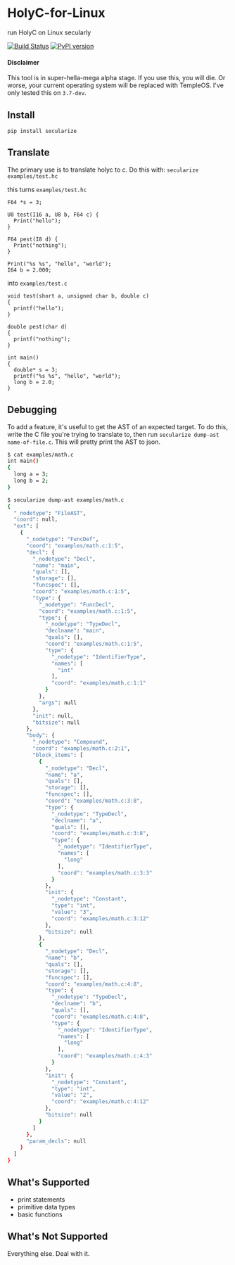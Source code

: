 # HolyC-for-Linux
run HolyC on Linux secularly

[![Build Status](http://ec2-54-162-194-49.compute-1.amazonaws.com/job/holyc-for-linux/job/master/badge/icon)](http://ec2-54-162-194-49.compute-1.amazonaws.com/job/holyc-for-linux/job/master/)
[![PyPI version](https://badge.fury.io/py/secularize.svg)](https://badge.fury.io/py/secularize)

#### Disclaimer

This tool is in super-hella-mega alpha stage. If you use this, you will die. Or worse, your current operating system will be replaced with TempleOS. I've only tested this on `3.7-dev`.

## Install

```
pip install secularize
```

## Translate

The primary use is to translate holyc to c. Do this with:
`secularize examples/test.hc`

this turns `examples/test.hc`
```
F64 *s = 3;

U0 test(I16 a, U8 b, F64 c) {
  Print("hello");
}

F64 pest(I8 d) {
  Print("nothing");
}

Print("%s %s", "hello", "world");
I64 b = 2.000;
```

into `examples/test.c`
```
void test(short a, unsigned char b, double c)
{
  printf("hello");
}

double pest(char d)
{
  printf("nothing");
}

int main()
{
  double* s = 3;
  printf("%s %s", "hello", "world");
  long b = 2.0;
}
```

## Debugging

To add a feature, it's useful to get the AST of an expected target. To do this, write the C file you're trying to translate to, then run `secularize dump-ast name-of-file.c`. This will pretty print the AST to json.

```sh
$ cat examples/math.c
int main()
{
  long a = 3;
  long b = 2;
}

$ secularize dump-ast examples/math.c
{
  "_nodetype": "FileAST",
  "coord": null,
  "ext": [
    {
      "_nodetype": "FuncDef",
      "coord": "examples/math.c:1:5",
      "decl": {
        "_nodetype": "Decl",
        "name": "main",
        "quals": [],
        "storage": [],
        "funcspec": [],
        "coord": "examples/math.c:1:5",
        "type": {
          "_nodetype": "FuncDecl",
          "coord": "examples/math.c:1:5",
          "type": {
            "_nodetype": "TypeDecl",
            "declname": "main",
            "quals": [],
            "coord": "examples/math.c:1:5",
            "type": {
              "_nodetype": "IdentifierType",
              "names": [
                "int"
              ],
              "coord": "examples/math.c:1:1"
            }
          },
          "args": null
        },
        "init": null,
        "bitsize": null
      },
      "body": {
        "_nodetype": "Compound",
        "coord": "examples/math.c:2:1",
        "block_items": [
          {
            "_nodetype": "Decl",
            "name": "a",
            "quals": [],
            "storage": [],
            "funcspec": [],
            "coord": "examples/math.c:3:8",
            "type": {
              "_nodetype": "TypeDecl",
              "declname": "a",
              "quals": [],
              "coord": "examples/math.c:3:8",
              "type": {
                "_nodetype": "IdentifierType",
                "names": [
                  "long"
                ],
                "coord": "examples/math.c:3:3"
              }
            },
            "init": {
              "_nodetype": "Constant",
              "type": "int",
              "value": "3",
              "coord": "examples/math.c:3:12"
            },
            "bitsize": null
          },
          {
            "_nodetype": "Decl",
            "name": "b",
            "quals": [],
            "storage": [],
            "funcspec": [],
            "coord": "examples/math.c:4:8",
            "type": {
              "_nodetype": "TypeDecl",
              "declname": "b",
              "quals": [],
              "coord": "examples/math.c:4:8",
              "type": {
                "_nodetype": "IdentifierType",
                "names": [
                  "long"
                ],
                "coord": "examples/math.c:4:3"
              }
            },
            "init": {
              "_nodetype": "Constant",
              "type": "int",
              "value": "2",
              "coord": "examples/math.c:4:12"
            },
            "bitsize": null
          }
        ]
      },
      "param_decls": null
    }
  ]
}

```

## What's Supported

- print statements
- primitive data types
- basic functions

## What's Not Supported

Everything else. Deal with it.

